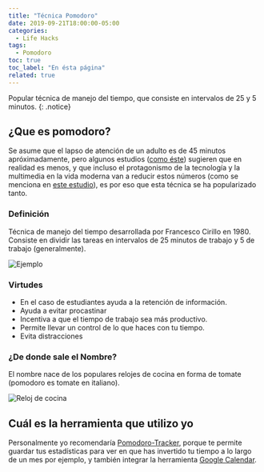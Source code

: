 ```yaml
---
title: "Técnica Pomodoro"
date: 2019-09-21T18:00:00-05:00
categories:
  - Life Hacks
tags:
  - Pomodoro
toc: true
toc_label: "En ésta página"
related: true
---
```



Popular técnica de manejo del tiempo, que consiste en intervalos de 25 y 5 minutos.
{: .notice}

<!--more-->

## ¿Que es pomodoro?

Se asume que el lapso de atención de un adulto es de 45 minutos apróximadamente, pero algunos estudios ([como éste][Art of Key]) sugieren que en realidad es menos, y que incluso el protagonismo de la tecnología y la multimedia en la vida moderna van a reducir estos números (como se menciona en [este estudio][Tec]), es por eso que esta técnica se ha popularizado tanto.

### Definición

Técnica de manejo del tiempo desarrollada por Francesco Cirillo en 1980. Consiste en dividir las tareas en intervalos de 25 minutos de trabajo y 5 de trabajo (generalmente).

![Ejemplo](/myweb/assets/images/pomodoro.png)


### Virtudes

- En el caso de estudiantes ayuda a la retención de información.
- Ayuda a evitar procastinar
- Incentiva a que el tiempo de trabajo sea más productivo.
- Permite llevar un control de lo que haces con tu tiempo.
- Evita distracciones


### ¿De donde sale el Nombre?

El nombre nace de los populares relojes de cocina en forma de tomate (pomodoro es tomate en italiano).


![Reloj de cocina](/myweb/assets/images/tomate.jpg)

## Cuál es la herramienta que utilizo yo

Personalmente yo recomendaría [Pomodoro-Tracker][PM], porque te permite guardar tus estadísticas para ver en que has invertido tu tiempo a lo largo de un mes por ejemplo, y también integrar la herramienta [Google Calendar][GC].



[GC]: https://calendar.google.com/calendar/
[PM]: https://pomodoro-tracker.com/
[Art of Key]: https://medium.com/the-art-of-keynoting/the-20-minute-rule-for-great-public-speaking-on-attention-spans-and-keeping-focus-7370cf06b636
[Tec]: https://www.paperdue.com/essay/video-technologies-on-children-attention-82409
[Jack Dougherty]: https://jackdougherty.org/
[Migrating Jack]: https://jackdougherty.org/2019/02/17/wordpress-to-jekyll-github/
